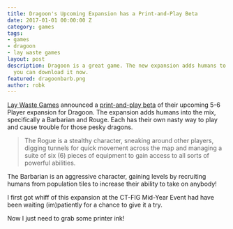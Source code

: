 ```yaml
---
title: Dragoon's Upcoming Expansion has a Print-and-Play Beta
date: 2017-01-01 00:00:00 Z
category: games
tags:
- games
- dragoon
- lay waste games
layout: post
description: Dragoon is a great game. The new expansion adds humans to the mix, and
  you can download it now.
featured: dragoonbarb.png
author: robk
---
```


[Lay Waste Games](http://www.laywastegames.com) announced a [print-and-play beta](https://www.dropbox.com/s/oszkzkn4fp7wi4r/DragoonExpPNP_Beta3.zip?dl=0) of their upcoming 5-6 Player expansion for Dragoon. The expansion adds humans into the mix, specifically a Barbarian and Rouge. Each has their own nasty way to play and cause trouble for those pesky dragons.

>The Rogue is a stealthy character, sneaking around other players, digging tunnels for quick movement across the map and managing a suite of six (6) pieces of equipment to gain access to all sorts of powerful abilities.
>
The Barbarian is an aggressive character, gaining levels by recruiting humans from population tiles to increase their ability to take on anybody!

I first got whiff of this expansion at the CT-FIG Mid-Year Event had have been waiting (im)patiently for a chance to give it a try.

Now I just need to grab some printer ink!
